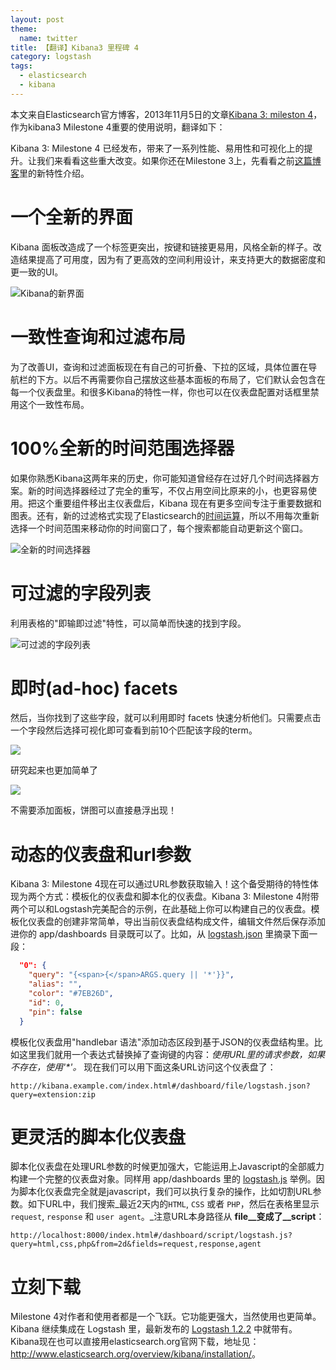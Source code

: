 ```yaml
---
layout: post
theme:
  name: twitter
title: 【翻译】Kibana3 里程碑 4
category: logstash
tags:
  - elasticsearch
  - kibana
---
```


本文来自Elasticsearch官方博客，2013年11月5日的文章[Kibana 3: mileston 4](http://www.elasticsearch.org/blog/kibana-3-milestone-4/)，作为kibana3 Milestone 4重要的使用说明，翻译如下：

Kibana 3: Milestone 4 已经发布，带来了一系列性能、易用性和可视化上的提升。让我们来看看这些重大改变。如果你还在Milestone 3上，先看看之前[这篇博客](http://chenlinux.com/2014/01/14/this-week-in-kibana-20130919)里的新特性介绍。

一个全新的界面
==============

Kibana 面板改造成了一个标签更突出，按键和链接更易用，风格全新的样子。改造结果提高了可用度，因为有了更高效的空间利用设计，来支持更大的数据密度和更一致的UI。

![Kibana的新界面](http://www.elasticsearch.org/content/uploads/2013/11/Screen-Shot-2013-10-31-at-3.45.06-PM.png)

一致性查询和过滤布局
======================

为了改善UI，查询和过滤面板现在有自己的可折叠、下拉的区域，具体位置在导航栏的下方。以后不再需要你自己摆放这些基本面板的布局了，它们默认会包含在每一个仪表盘里。和很多Kibana的特性一样，你也可以在仪表盘配置对话框里禁用这个一致性布局。

100%全新的时间范围选择器
=========================

如果你熟悉Kibana这两年来的历史，你可能知道曾经存在过好几个时间选择器方案。新的时间选择器经过了完全的重写，不仅占用空间比原来的小，也更容易使用。把这个重要组件移出主仪表盘后，Kibana 现在有更多空间专注于重要数据和图表。还有，新的过滤格式实现了Elasticsearch的[时间运算](http://www.elasticsearch.org/guide/en/elasticsearch/reference/current/mapping-date-format.html#date-math)，所以不用每次重新选择一个时间范围来移动你的时间窗口了，每个搜索都能自动更新这个窗口。

![全新的时间选择器](http://www.elasticsearch.org/content/uploads/2013/11/Screen-Shot-2013-10-31-at-3.44.17-PM.png)

可过滤的字段列表
===================

利用表格的"即输即过滤"特性，可以简单而快速的找到字段。

![可过滤的字段列表](http://www.elasticsearch.org/content/uploads/2013/11/Screen-Shot-2013-10-31-at-3.46.52-PM.png)

即时(ad-hoc) facets
===============

然后，当你找到了这些字段，就可以利用即时 facets 快速分析他们。只需要点击一个字段然后选择可视化即可查看到前10个匹配该字段的term。

![](http://www.elasticsearch.org/content/uploads/2013/11/Screen-Shot-2013-10-31-at-3.45.42-PM.png)

研究起来也更加简单了

![](http://www.elasticsearch.org/content/uploads/2013/11/Screen-Shot-2013-10-31-at-3.45.57-PM.png)

不需要添加面板，饼图可以直接悬浮出现！

动态的仪表盘和url参数
=======================

Kibana 3: Milestone 4现在可以通过URL参数获取输入！这个备受期待的特性体现为两个方式：模板化的仪表盘和脚本化的仪表盘。Kibana 3: Milestone 4附带两个可以和Logstash完美配合的示例，在此基础上你可以构建自己的仪表盘。模板化仪表盘的创建非常简单，导出当前仪表盘结构成文件，编辑文件然后保存添加进你的 app/dashboards 目录既可以了。比如，从 [logstash.json](https://github.com/elasticsearch/kibana/blob/v3.0.0milestone4/src/app/dashboards/logstash.json) 里摘录下面一段：

```json
  "0": {
    "query": "{<span>{</span>ARGS.query || '*'}}",
    "alias": "",
    "color": "#7EB26D",
    "id": 0,
    "pin": false
  }
```

模板化仪表盘用"handlebar 语法"添加动态区段到基于JSON的仪表盘结构里。比如这里我们就用一个表达式替换掉了查询键的内容：_使用URL里的请求参数，如果不存在，使用'*'。_ 现在我们可以用下面这条URL访问这个仪表盘了：

    http://kibana.example.com/index.html#/dashboard/file/logstash.json?query=extension:zip

更灵活的脚本化仪表盘
=====================

脚本化仪表盘在处理URL参数的时候更加强大，它能运用上Javascript的全部威力构建一个完整的仪表盘对象。同样用 app/dashboards 里的 [logstash.js](https://github.com/elasticsearch/kibana/blob/v3.0.0milestone4/src/app/dashboards/logstash.js) 举例。因为脚本化仪表盘完全就是javascript，我们可以执行复杂的操作，比如切割URL参数。如下URL中，我们搜索_最近2天内的`HTML`, `CSS` 或者 `PHP`，然后在表格里显示 `request`, `response` 和 `user agent`。_注意URL本身路径从 __file__变成了__script__：

    http://localhost:8000/index.html#/dashboard/script/logstash.js?query=html,css,php&from=2d&fields=request,response,agent

立刻下载
=========

Milestone 4对作者和使用者都是一个飞跃。它功能更强大，当然使用也更简单。Kibana 继续集成在 Logstash 里，最新发布的 [Logstash 1.2.2](http://logstash.net/docs/1.2.2/) 中就带有。Kibana现在也可以直接用elasticsearch.org官网下载，地址见：<http://www.elasticsearch.org/overview/kibana/installation/>。
